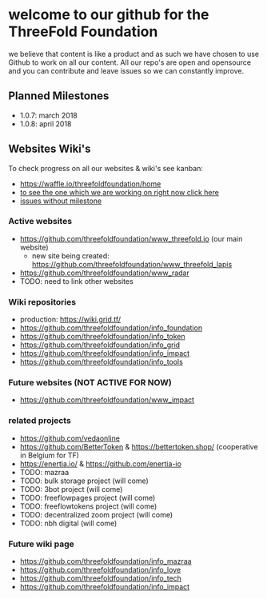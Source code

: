 
# welcome to our github for the ThreeFold Foundation

we believe that content is like a product and as such we have chosen to use Github to work on all our content.
All our repo's are open and opensource and you can contribute and leave issues so we can constantly improve.

## Planned Milestones

- 1.0.7: march 2018
- 1.0.8: april 2018

## Websites Wiki's

To check progress on all our websites & wiki's see kanban:

- https://waffle.io/threefoldfoundation/home
- [to see the one which we are working on right now click here](https://waffle.io/threefoldfoundation/home?milestone=1.0.7,none)
- [issues without milestone](https://waffle.io/threefoldfoundation/home?milestone=none)


### Active websites

- https://github.com/threefoldfoundation/www_threefold.io (our main website)
    - new site being created: https://github.com/threefoldfoundation/www_threefold_lapis
- https://github.com/threefoldfoundation/www_radar
- TODO: need to link other websites

### Wiki repositories

- production: https://wiki.grid.tf/
- https://github.com/threefoldfoundation/info_foundation
- https://github.com/threefoldfoundation/info_token
- https://github.com/threefoldfoundation/info_grid
- https://github.com/threefoldfoundation/info_impact
- https://github.com/threefoldfoundation/info_tools

### Future websites (NOT ACTIVE FOR NOW)

- https://github.com/threefoldfoundation/www_impact

### related projects

- https://github.com/vedaonline 
- https://github.com/BetterToken & https://bettertoken.shop/ (cooperative in Belgium for TF)
- https://enertia.io/ & https://github.com/enertia-io
- TODO: mazraa
- TODO: bulk storage project (will come)
- TODO: 3bot project (will come)
- TODO: freeflowpages project (will come)
- TODO: freeflowtokens project (will come)
- TODO: decentralized zoom project (will come)
- TODO: nbh digital (will come)

### Future wiki page

- https://github.com/threefoldfoundation/info_mazraa
- https://github.com/threefoldfoundation/info_love
- https://github.com/threefoldfoundation/info_tech
- https://github.com/threefoldfoundation/info_impact

